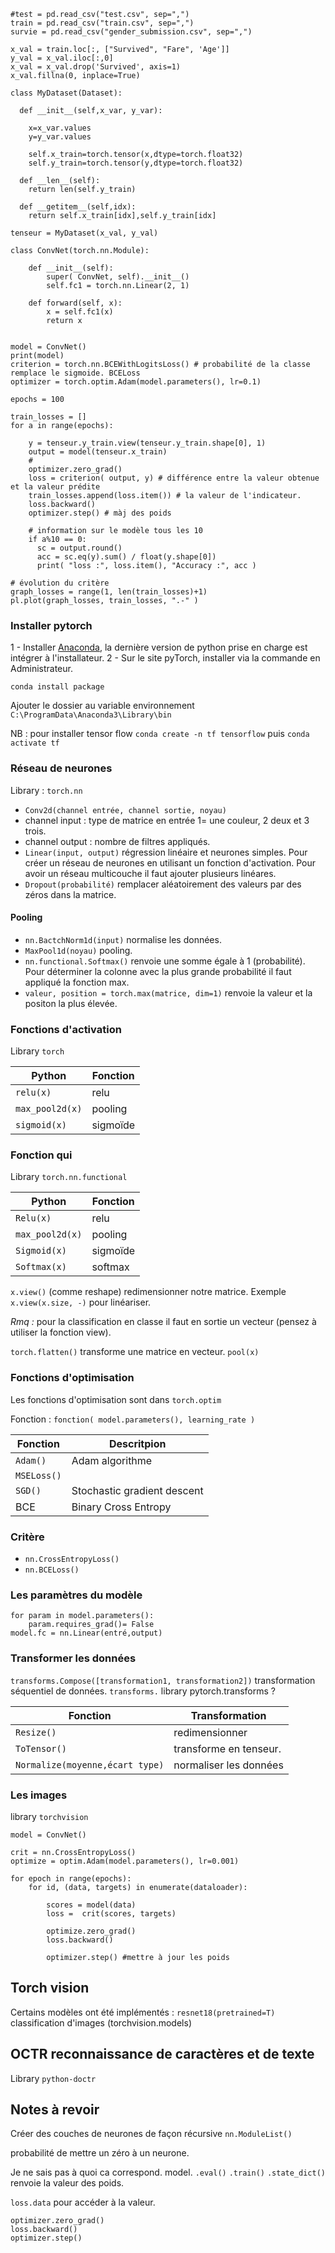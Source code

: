 ```
#test = pd.read_csv("test.csv", sep=",")
train = pd.read_csv("train.csv", sep=",")
survie = pd.read_csv("gender_submission.csv", sep=",")

x_val = train.loc[:, ["Survived", "Fare", 'Age']]
y_val = x_val.iloc[:,0]
x_val = x_val.drop('Survived', axis=1)
x_val.fillna(0, inplace=True)

class MyDataset(Dataset):
 
  def __init__(self,x_var, y_var):
 
    x=x_var.values
    y=y_var.values
 
    self.x_train=torch.tensor(x,dtype=torch.float32)
    self.y_train=torch.tensor(y,dtype=torch.float32)
 
  def __len__(self):
    return len(self.y_train)
   
  def __getitem__(self,idx):
    return self.x_train[idx],self.y_train[idx]

tenseur = MyDataset(x_val, y_val)

class ConvNet(torch.nn.Module):
    
    def __init__(self):
        super( ConvNet, self).__init__()
        self.fc1 = torch.nn.Linear(2, 1)

    def forward(self, x):
        x = self.fc1(x)
        return x


model = ConvNet()
print(model)
criterion = torch.nn.BCEWithLogitsLoss() # probabilité de la classe remplace le sigmoide. BCELoss
optimizer = torch.optim.Adam(model.parameters(), lr=0.1)

epochs = 100

train_losses = []
for a in range(epochs):

    y = tenseur.y_train.view(tenseur.y_train.shape[0], 1)
    output = model(tenseur.x_train)
    #
    optimizer.zero_grad()
    loss = criterion( output, y) # différence entre la valeur obtenue et la valeur prédite
    train_losses.append(loss.item()) # la valeur de l'indicateur.
    loss.backward()
    optimizer.step() # màj des poids

    # information sur le modèle tous les 10
    if a%10 == 0:
      sc = output.round()
      acc = sc.eq(y).sum() / float(y.shape[0])
      print( "loss :", loss.item(), "Accuracy :", acc )

# évolution du critère
graph_losses = range(1, len(train_losses)+1)
pl.plot(graph_losses, train_losses, ".-" )
```

### Installer pytorch

1 - Installer [Anaconda](https://www.anaconda.com/products/distribution), la dernière version de python prise en charge est intégrer à l'installateur.
2 - Sur le site pyTorch, installer via la commande en Administrateur.

`conda install package`

Ajouter le dossier au variable environnement `C:\ProgramData\Anaconda3\Library\bin`

NB : pour installer tensor flow `conda create -n tf tensorflow` puis `conda activate tf`

### Réseau de neurones

Library : `torch.nn`

* `Conv2d(channel entrée, channel sortie, noyau)` 
 * channel input : type de matrice en entrée 1= une couleur, 2 deux et 3 trois.
 * channel output : nombre de filtres appliqués.
* `Linear(input, output)` régression linéaire et neurones simples. Pour créer un réseau de neurones en utilisant un fonction d'activation. Pour avoir un réseau multicouche il faut ajouter plusieurs linéares.
* `Dropout(probabilité)` remplacer aléatoirement des valeurs par des zéros dans la matrice.

#### Pooling 

* `nn.BactchNorm1d(input)` normalise les données.
* `MaxPool1d(noyau)` pooling.
* `nn.functional.Softmax()` renvoie une somme égale à 1 (probabilité). Pour déterminer la colonne avec la plus grande probabilité il faut appliqué la fonction max.
* `valeur, position = torch.max(matrice, dim=1)` renvoie la valeur et la positon la plus élevée.

### Fonctions d'activation

Library `torch`

| Python | Fonction |
|---|---|
| `relu(x)` | relu |
| `max_pool2d(x)` | pooling |
| `sigmoid(x)` | sigmoïde |

### Fonction qui 

Library `torch.nn.functional`

| Python | Fonction |
|---|---|
| `Relu(x)` | relu |
| `max_pool2d(x)` | pooling |
| `Sigmoid(x)` | sigmoïde |
| `Softmax(x)` | softmax |

`x.view()` (comme reshape) redimensionner notre matrice. Exemple `x.view(x.size, -)` pour linéariser.

_Rmq :_ pour la classification en classe il faut en sortie un vecteur (pensez à utiliser la fonction view).

`torch.flatten()` transforme une matrice en vecteur.
`pool(x)`

### Fonctions d'optimisation

Les fonctions d'optimisation sont dans `torch.optim`

Fonction : `fonction( model.parameters(), learning_rate )`

| Fonction | Descritpion |
|---|---|
| `Adam()` | Adam algorithme |
| `MSELoss()` |  |
| `SGD()` | Stochastic gradient descent |
| BCE | Binary Cross Entropy |

### Critère

* `nn.CrossEntropyLoss()`
* `nn.BCELoss()`

### Les paramètres du modèle

```
for param in model.parameters():
    param.requires_grad()= False
model.fc = nn.Linear(entré,output)
```

### Transformer les données

`transforms.Compose([transformation1, transformation2])` transformation séquentiel de données.
`transforms.` library pytorch.transforms ?

| Fonction | Transformation |
|---|---|
| `Resize()` | redimensionner |
| `ToTensor()` | transforme en tenseur. |
| `Normalize(moyenne,écart type)` | normaliser les données |

### Les images

library `torchvision`   

```
model = ConvNet()

crit = nn.CrossEntropyLoss()
optimize = optim.Adam(model.parameters(), lr=0.001)

for epoch in range(epochs):
    for id, (data, targets) in enumerate(dataloader):

        scores = model(data)
        loss =  crit(scores, targets)

        optimize.zero_grad()
        loss.backward()

        optimizer.step() #mettre à jour les poids
```

## Torch vision 

Certains modèles ont été implémentés :
`resnet18(pretrained=T)` classification d'images (torchvision.models)  

## OCTR reconnaissance de caractères et de texte

Library `python-doctr`

## Notes à revoir

Créer des couches de neurones de façon récursive `nn.ModuleList()`

probabilité de mettre un zéro à  un neurone.

Je ne sais pas à quoi ca correspond.
model.
`.eval()`
`.train()`
`.state_dict()` renvoie la valeur des poids.

`loss.data` pour accéder à la valeur.

```
optimizer.zero_grad()
loss.backward()
optimizer.step()
```
